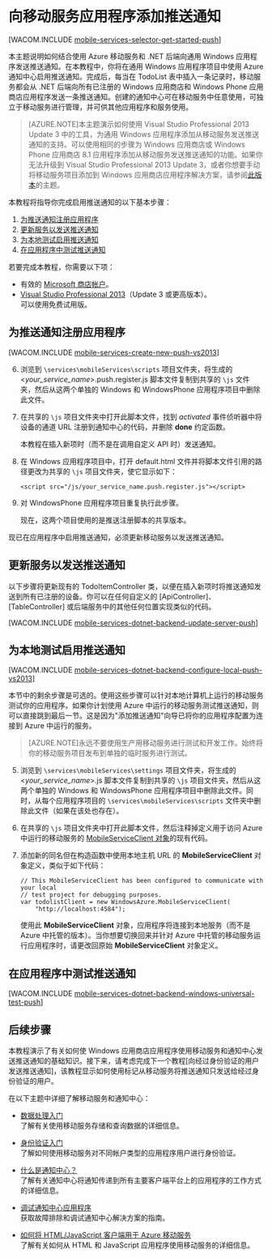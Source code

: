 <properties pageTitle="使用 .NET 后端移动服务的推送通知入门" metaKeywords="" description="了解如何使用 Azure 移动服务和通知中心将推送通知发送到通用 Windows 应用程序。" metaCanonical="" services="mobile-services,notification-hubs" documentationCenter="Mobile" title="Get started with push notifications in Mobile Services" authors="glenga" solutions="mobile" manager="dwrede" editor="" />
<tags ms.service="mobile-services,notification-hubs"
    ms.date=""
    wacn.date=""
    />

<tags ms.service="mobile-services" ms.workload="mobile" ms.tgt_pltfrm="mobile-windows-store" ms.devlang="javascript" ms.topic="article" ms.date="09/27/2014" ms.author="glenga" />


# 向移动服务应用程序添加推送通知

[WACOM.INCLUDE [mobile-services-selector-get-started-push](../includes/mobile-services-selector-get-started-push.md)]

本主题说明如何结合使用 Azure 移动服务和 .NET 后端向通用 Windows 应用程序发送推送通知。在本教程中，你将在通用 Windows 应用程序项目中使用 Azure 通知中心启用推送通知。完成后，每当在 TodoList 表中插入一条记录时，移动服务都会从 .NET 后端向所有已注册的 Windows 应用商店和 Windows Phone 应用商店应用程序发送一条推送通知。创建的通知中心可在移动服务中任意使用，可独立于移动服务进行管理，并可供其他应用程序和服务使用。

>[AZURE.NOTE]本主题演示如何使用 Visual Studio Professional 2013 Update 3 中的工具，为通用 Windows 应用程序添加从移动服务发送推送通知的支持。可以使用相同的步骤为 Windows 应用商店或 Windows Phone 应用商店 8.1 应用程序添加从移动服务发送推送通知的功能。如果你无法升级到 Visual Studio Professional 2013 Update 3，或者你想要手动将移动服务项目添加到 Windows 应用商店应用程序解决方案，请参阅[此版本](/zh-cn/documentation/articles/mobile-services-dotnet-backend-windows-store-javascript-get-started-push)的主题。

本教程将指导你完成启用推送通知的以下基本步骤：

1. [为推送通知注册应用程序](#register)
2. [更新服务以发送推送通知](#update-service)
3. [为本地测试启用推送通知](#local-testing)
4. [在应用程序中测试推送通知](#test)

若要完成本教程，你需要以下项：

* 有效的 [Microsoft 商店帐户](http://go.microsoft.com/fwlink/p/?LinkId=280045)。
* <a href="https://go.microsoft.com/fwLink/p/?LinkID=391934" target="_blank">Visual Studio Professional 2013</a>（Update 3 或更高版本）。 <br/>可以使用免费试用版。 

## <a id="register"></a>为推送通知注册应用程序

[WACOM.INCLUDE [mobile-services-create-new-push-vs2013](../includes/mobile-services-create-new-push-vs2013.md)]

<ol start="6">
<li><p>浏览到 <code>\services\mobileServices\scripts</code> 项目文件夹，将生成的 &lt;<em>your_service_name</em>&gt;.push.register.js 脚本文件复制到共享的 <code>\js</code> 文件夹，然后从这两个单独的 Windows 和 WindowsPhone 应用程序项目中删除此文件。</p></li> 
<li><p>在共享的 <code>\js</code> 项目文件夹中打开此脚本文件，找到 <em>activated</em> 事件侦听器中将设备的通道 URL 注册到通知中心的代码，并删除 <strong>done</strong> 约定函数。</p>
<p>本教程在插入新项时（而不是在调用自定义 API 时）发送通知。</p></li>
<li><p>在 Windows 应用程序项目中，打开 default.html 文件并将脚本文件引用的路径更改为共享的 <code>\js</code> 项目文件夹，使它显示如下：</p><pre><code>&lt;script src="/js/your_service_name.push.register.js"&gt;&lt;/script&gt;</code></pre></li>
<li><p>对 WindowsPhone 应用程序项目重复执行此步骤。</p>
<p>现在，这两个项目使用的是推送注册脚本的共享版本。</p></li>
</ol>

现已在应用程序中启用推送通知，必须更新移动服务以发送推送通知。 

## <a id="update-service"></a>更新服务以发送推送通知

以下步骤将更新现有的 TodoItemController 类，以便在插入新项时将推送通知发送到所有已注册的设备。你可以在任何自定义的 [ApiController]、[TableController] 或后端服务中的其他任何位置实现类似的代码。 

[WACOM.INCLUDE [mobile-services-dotnet-backend-update-server-push](../includes/mobile-services-dotnet-backend-update-server-push.md)]

## <a id="local-testing"></a>为本地测试启用推送通知

[WACOM.INCLUDE [mobile-services-dotnet-backend-configure-local-push-vs2013](../includes/mobile-services-dotnet-backend-configure-local-push-vs2013.md)]

本节中的剩余步骤是可选的。使用这些步骤可以针对本地计算机上运行的移动服务测试你的应用程序。如果你计划使用 Azure 中运行的移动服务测试推送通知，则可以直接跳到最后一节。这是因为"添加推送通知"向导已将你的应用程序配置为连接到 Azure 中运行的服务。  

>[AZURE.NOTE]永远不要使用生产用移动服务进行测试和开发工作。始终将你的移动服务项目发布到单独的临时服务进行测试。

<ol start="5">
<li><p>浏览到 <code>\services\mobileServices\settings</code> 项目文件夹，将生成的 &lt;<em>your_service_name</em>&gt;.js 脚本文件复制到共享的 <code>\js</code> 项目文件夹，然后从这两个单独的 Windows 和 WindowsPhone 应用程序项目中删除此文件。同时，从每个应用程序项目的 <code>\services\mobileServices\scripts</code> 文件夹中删除此文件（如果在该处也存在）。</p></li> 
<li><p>在共享的 <code>\js</code> 项目文件夹中打开此脚本文件，然后注释掉定义用于访问 Azure 中运行的移动服务的 <a href="http://msdn.microsoft.com/library/azure/jj554219.aspx">MobileServiceClient 对象</a>的现有代码。</p></li>
<li><p>添加新的同名但在构造函数中使用本地主机 URL 的 <strong>MobileServiceClient</strong> 对象定义，类似于如下代码：</p>
<pre><code>// This MobileServiceClient has been configured to communicate with your local
// test project for debugging purposes.
var todolistClient = new WindowsAzure.MobileServiceClient(
	"http://localhost:4584");
</code></pre><p>使用此 <strong>MobileServiceClient</strong> 对象，应用程序将连接到本地服务（而不是 Azure 中托管的版本）。当你想要切换回来并针对 Azure 中托管的移动服务运行应用程序时，请更改回原始 <strong>MobileServiceClient</strong> 对象定义。</p></li>
</ol>

## <a id="test"></a>在应用程序中测试推送通知

[WACOM.INCLUDE [mobile-services-dotnet-backend-windows-universal-test-push](../includes/mobile-services-dotnet-backend-windows-universal-test-push.md)]

## <a name="next-steps"> </a>后续步骤

本教程演示了有关如何使 Windows 应用商店应用程序使用移动服务和通知中心发送推送通知的基础知识。接下来，请考虑完成下一个教程[向经过身份验证的用户发送推送通知]，该教程显示如何使用标记从移动服务将推送通知只发送给经过身份验证的用户。

在以下主题中详细了解移动服务和通知中心：

* [数据处理入门]
  <br/>了解有关使用移动服务存储和查询数据的详细信息。

* [身份验证入门]
  <br/>了解如何使用移动服务对不同帐户类型的应用程序用户进行身份验证。

* [什么是通知中心？]
  <br/>了解有关通知中心将通知传递到所有主要客户端平台上的应用程序的工作方式的详细信息。

* [调试通知中心应用程序](http://go.microsoft.com/fwlink/p/?linkid=386630)
  </br>获取故障排除和调试通知中心解决方案的指南。 

* [如何将 HTML/JavaScript 客户端用于 Azure 移动服务]
  <br/>了解有关如何从 HTML 和 JavaScript 应用程序使用移动服务的详细信息。

<!-- Anchors. -->

<!-- Images. -->

<!-- URLs. -->
["提交应用"页]: http://go.microsoft.com/fwlink/p/?LinkID=266582
[我的应用程序]: http://go.microsoft.com/fwlink/p/?LinkId=262039
[Live SDK for Windows]: http://go.microsoft.com/fwlink/p/?LinkId=262253
[移动服务入门]: /zh-cn/documentation/articles/mobile-services-dotnet-backend-windows-store-javascript-get-started
[数据处理入门]: /zh-cn/documentation/articles/mobile-services-dotnet-backend-windows-universal-javascript-get-started-data
[身份验证入门]: /zh-cn/documentation/articles/mobile-services-dotnet-backend-windows-universal-javascript-get-started-users

[Send push notifications to authenticated users]: /zh-cn/documentation/articles/mobile-services-dotnet-backend-windows-store-javascript-push-notifications-app-users/

[什么是通知中心？]: /zh-cn/documentation/articles/notification-hubs-overview/

[如何将 HTML/JavaScript 客户端用于 Azure 移动服务]: /zh-cn/documentation/articles/mobile-services-html-how-to-use-client-library

